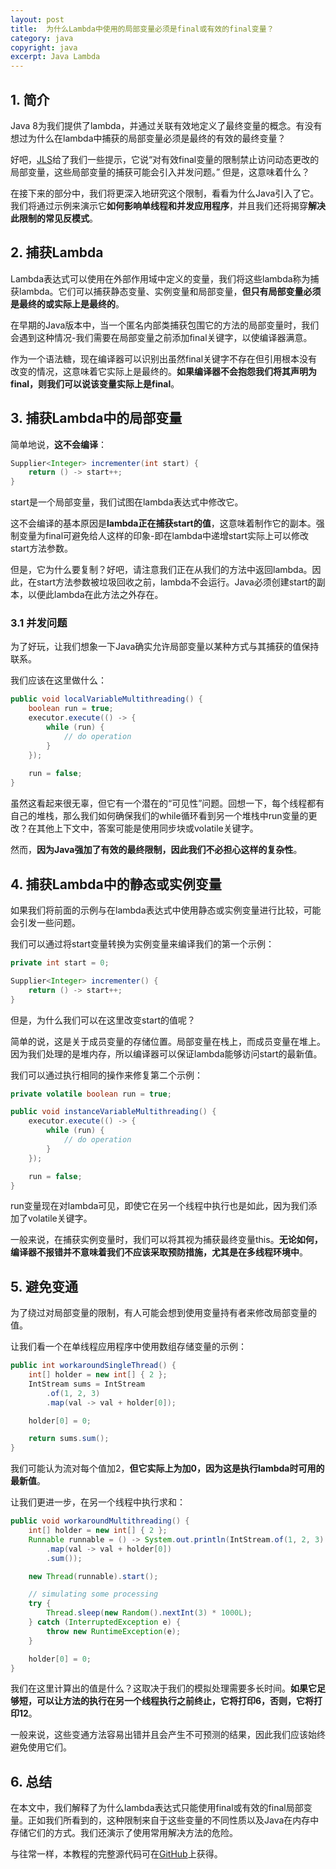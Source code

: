```yaml
---
layout: post
title:  为什么Lambda中使用的局部变量必须是final或有效的final变量？
category: java
copyright: java
excerpt: Java Lambda
---
```


## 1. 简介

Java 8为我们提供了lambda，并通过关联有效地定义了最终变量的概念。有没有想过为什么在lambda中捕获的局部变量必须是最终的有效的最终变量？

好吧，[JLS](https://docs.oracle.com/javase/specs/jls/se8/html/jls-15.html#jls-15.27.2)给了我们一些提示，它说“对有效final变量的限制禁止访问动态更改的局部变量，这些局部变量的捕获可能会引入并发问题。” 但是，这意味着什么？

在接下来的部分中，我们将更深入地研究这个限制，看看为什么Java引入了它。我们将通过示例来演示它**如何影响单线程和并发应用程序**，并且我们还将揭穿**解决此限制的常见反模式**。

## 2. 捕获Lambda

Lambda表达式可以使用在外部作用域中定义的变量，我们将这些lambda称为捕获lambda。它们可以捕获静态变量、实例变量和局部变量，**但只有局部变量必须是最终的或实际上是最终的**。

在早期的Java版本中，当一个匿名内部类捕获包围它的方法的局部变量时，我们会遇到这种情况-我们需要在局部变量之前添加final关键字，以使编译器满意。

作为一个语法糖，现在编译器可以识别出虽然final关键字不存在但引用根本没有改变的情况，这意味着它实际上是最终的。**如果编译器不会抱怨我们将其声明为final，则我们可以说该变量实际上是final**。

## 3. 捕获Lambda中的局部变量

简单地说，**这不会编译**：

```java
Supplier<Integer> incrementer(int start) {
    return () -> start++;
}
```

start是一个局部变量，我们试图在lambda表达式中修改它。

这不会编译的基本原因是**lambda正在捕获start的值**，这意味着制作它的副本。强制变量为final可避免给人这样的印象-即在lambda中递增start实际上可以修改start方法参数。

但是，它为什么要复制？好吧，请注意我们正在从我们的方法中返回lambda。因此，在start方法参数被垃圾回收之前，lambda不会运行。Java必须创建start的副本，以便此lambda在此方法之外存在。

### 3.1 并发问题

为了好玩，让我们想象一下Java确实允许局部变量以某种方式与其捕获的值保持联系。

我们应该在这里做什么：

```java
public void localVariableMultithreading() {
    boolean run = true;
    executor.execute(() -> {
        while (run) {
            // do operation
        }
    });
    
    run = false;
}
```

虽然这看起来很无辜，但它有一个潜在的“可见性”问题。回想一下，每个线程都有自己的堆栈，那么我们如何确保我们的while循环看到另一个堆栈中run变量的更改？在其他上下文中，答案可能是使用同步块或volatile关键字。

然而，**因为Java强加了有效的最终限制，因此我们不必担心这样的复杂性**。

## 4. 捕获Lambda中的静态或实例变量

如果我们将前面的示例与在lambda表达式中使用静态或实例变量进行比较，可能会引发一些问题。

我们可以通过将start变量转换为实例变量来编译我们的第一个示例：

```java
private int start = 0;

Supplier<Integer> incrementer() {
    return () -> start++;
}
```

但是，为什么我们可以在这里改变start的值呢？

简单的说，这是关于成员变量的存储位置。局部变量在栈上，而成员变量在堆上。因为我们处理的是堆内存，所以编译器可以保证lambda能够访问start的最新值。

我们可以通过执行相同的操作来修复第二个示例：

```java
private volatile boolean run = true;

public void instanceVariableMultithreading() {
    executor.execute(() -> {
        while (run) {
            // do operation
        }
    });

    run = false;
}
```

run变量现在对lambda可见，即使它在另一个线程中执行也是如此，因为我们添加了volatile关键字。

一般来说，在捕获实例变量时，我们可以将其视为捕获最终变量this。**无论如何，编译器不报错并不意味着我们不应该采取预防措施，尤其是在多线程环境中**。

## 5. 避免变通

为了绕过对局部变量的限制，有人可能会想到使用变量持有者来修改局部变量的值。

让我们看一个在单线程应用程序中使用数组存储变量的示例：

```java
public int workaroundSingleThread() {
    int[] holder = new int[] { 2 };
    IntStream sums = IntStream
        .of(1, 2, 3)
        .map(val -> val + holder[0]);

    holder[0] = 0;

    return sums.sum();
}
```

我们可能认为流对每个值加2，**但它实际上为加0，因为这是执行lambda时可用的最新值**。

让我们更进一步，在另一个线程中执行求和：

```java
public void workaroundMultithreading() {
    int[] holder = new int[] { 2 };
    Runnable runnable = () -> System.out.println(IntStream.of(1, 2, 3)
        .map(val -> val + holder[0])
        .sum());

    new Thread(runnable).start();

    // simulating some processing
    try {
        Thread.sleep(new Random().nextInt(3) * 1000L);
    } catch (InterruptedException e) {
        throw new RuntimeException(e);
    }

    holder[0] = 0;
}
```

我们在这里计算出的值是什么？这取决于我们的模拟处理需要多长时间。**如果它足够短，可以让方法的执行在另一个线程执行之前终止，它将打印6，否则，它将打印12**。

一般来说，这些变通方法容易出错并且会产生不可预测的结果，因此我们应该始终避免使用它们。

## 6. 总结

在本文中，我们解释了为什么lambda表达式只能使用final或有效的final局部变量。正如我们所看到的，这种限制来自于这些变量的不同性质以及Java在内存中存储它们的方式。我们还演示了使用常用解决方法的危险。

与往常一样，本教程的完整源代码可在[GitHub](https://github.com/tuyucheng7/taketoday-tutorial4j/tree/master/java-core-modules/java-lambdas)上获得。